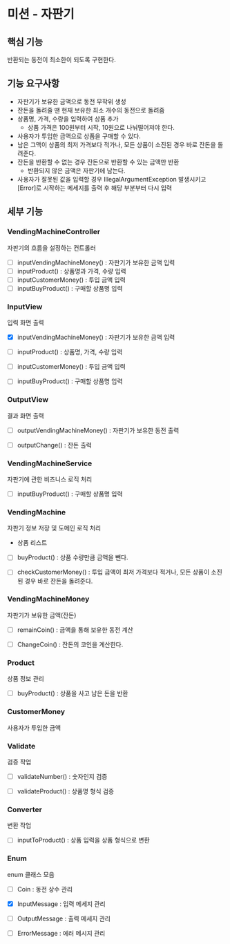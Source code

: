 # 미션 - 자판기


## 핵심 기능
반환되는 동전이 최소한이 되도록 구현한다. 


## 기능 요구사항
* 자판기가 보유한 금액으로 동전 무작위 생성
* 잔돈을 돌려줄 땐 현재 보유한 최소 개수의 동전으로 돌려줌
* 상품명, 가격, 수량을 입력하여 상품 추가 
  * 상품 가격은 100원부터 시작, 10원으로 나눠떨어져야 한다.
* 사용자가 투입한 금액으로 상품을 구매할 수 있다.
* 남은 그맥이 상품의 최저 가격보다 적가나, 모든 상품이 소진된 경우 바로 잔돈을 돌려준다.
* 잔돈을 반환할 수 없는 경우 잔돈으로 반환할 수 있는 금액만 반환
  * 반환되지 않은 금액은 자판기에 남는다. 
* 사용자가 잘못된 값을 입력할 경우 IllegalArgumentException 발생시키고 [Error]로 시작하는 메세지를 출력 후 해당 부분부터 다시 입력


## 세부 기능 

### VendingMachineController
자판기의 흐름을 설정하는 컨트롤러 

- [ ] inputVendingMachineMoney() : 자판기가 보유한 금액 입력
- [ ] inputProduct() : 상품명과 가격, 수량 입력
- [ ] inputCustomerMoney() : 투입 금액 입력 
- [ ] inputBuyProduct() : 구매할 상품명 입력 

### InputView
입력 화면 출력

- [X] inputVendingMachineMoney() : 자판기가 보유한 금액 입력
- [ ] inputProduct() : 상품명, 가격, 수량 입력
- [ ] inputCustomerMoney() : 투입 금액 입력 
- [ ] inputBuyProduct() : 구매할 상품명 입력 


### OutputView
결과 화면 출력

- [ ] outputVendingMachineMoney() : 자판기가 보유한 동전 출력 
- [ ] outputChange() : 잔돈 출력


### VendingMachineService
자판기에 관한 비즈니스 로직 처리 

- [ ] inputBuyProduct() : 구매할 상품명 입력


### VendingMachine
자판기 정보 저장 및 도메인 로직 처리
* 상품 리스트

- [ ] buyProduct() : 상품 수량만큼 금액을 뺀다.
- [ ] checkCustomerMoney() : 투입 금액이 최저 가격보다 적거나, 모든 상품이 소진된 경우 바로 잔돈을 돌려준다.




### VendingMachineMoney
자판기가 보유한 금액(잔돈) 

- [ ] remainCoin() : 금액을 통해 보유한 동전 계산
- [ ] ChangeCoin() : 잔돈의 코인을 계산한다. 


### Product 
상품 정보 관리 

- [ ] buyProduct() : 상품을 사고 남은 돈을 반환 


### CustomerMoney 
사용자가 투입한 금액 


### Validate
검증 작업 

- [ ] validateNumber() : 숫자인지 검증
- [ ] validateProduct() : 상품명 형식 검증


### Converter
변환 작업 

- [ ] inputToProduct() : 상품 입력을 상품 형식으로 변환


### Enum 
enum 클래스 모음

- [ ] Coin : 동전 상수 관리
- [X] InputMessage : 입력 메세지 관리
- [ ] OutputMessage : 출력 메세지 관리
- [ ] ErrorMessage : 에러 메시지 관리 

